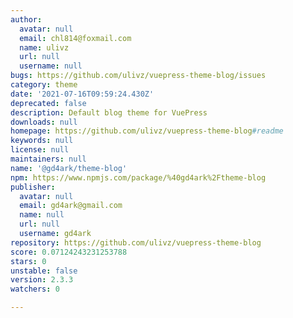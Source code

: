 ```yaml
---
author:
  avatar: null
  email: chl814@foxmail.com
  name: ulivz
  url: null
  username: null
bugs: https://github.com/ulivz/vuepress-theme-blog/issues
category: theme
date: '2021-07-16T09:59:24.430Z'
deprecated: false
description: Default blog theme for VuePress
downloads: null
homepage: https://github.com/ulivz/vuepress-theme-blog#readme
keywords: null
license: null
maintainers: null
name: '@gd4ark/theme-blog'
npm: https://www.npmjs.com/package/%40gd4ark%2Ftheme-blog
publisher:
  avatar: null
  email: gd4ark@gmail.com
  name: null
  url: null
  username: gd4ark
repository: https://github.com/ulivz/vuepress-theme-blog
score: 0.07124243231253788
stars: 0
unstable: false
version: 2.3.3
watchers: 0

---
```


